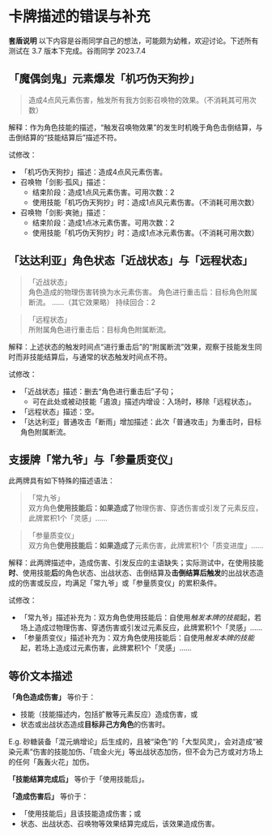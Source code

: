 # 卡牌描述的错误与补充

**套盾说明** 以下内容是谷雨同学自己的想法，可能颇为幼稚，欢迎讨论。下述所有测试在 3.7 版本下完成。谷雨同学 2023.7.4

## 「魔偶剑鬼」元素爆发「机巧伪天狗抄」

> 造成4点风元素伤害，触发所有我方剑影召唤物的效果。（不消耗其可用次数）

解释：作为角色技能的描述，“触发召唤物效果”的发生时机晚于角色击倒结算，与击倒结算的“技能结算后”描述不符。

试修改：

- 「机巧伪天狗抄」描述：造成4点风元素伤害。
- 召唤物「剑影·孤风」描述：
  - 结束阶段：造成1点风元素伤害。可用次数：2
  - 使用技能「机巧伪天狗抄」时：造成1点风元素伤害。（不消耗可用次数）
- 召唤物「剑影·爽驰」描述：
  - 结束阶段：造成1点冰元素伤害。可用次数：2
  - 使用技能「机巧伪天狗抄」时：造成1点冰元素伤害。（不消耗可用次数）

## 「达达利亚」角色状态「近战状态」与「远程状态」

> 「近战状态」  
> 角色造成的物理伤害转换为水元素伤害。
> 角色进行重击后：目标角色附属断流。
> ……（其它效果略）
> 持续回合：2

> 「远程状态」  
> 所附属角色进行重击后：目标角色附属断流。

解释：上述状态的触发时间点“进行重击后”的“附属断流”效果，观察于技能发生同时而非技能结算后，与通常的状态触发时间点不符。

试修改：

- 「近战状态」描述：删去“角色进行重击后”子句；
  - 可在此处或被动技能「遏浪」描述内增设：入场时，移除「远程状态」。
- 「远程状态」描述：空。
- 「达达利亚」普通攻击「断雨」增加描述：此次「普通攻击」为重击时，目标角色附属断流。

## 支援牌「常九爷」与「参量质变仪」

此两牌具有如下特殊的描述语法：

>「常九爷」  
> 双方角色**使用技能后：如果造成了**物理伤害、穿透伤害或引发了元素反应，此牌累积1个「灵感」……

> 「参量质变仪」  
> 双方角色**使用技能后：如果造成了**元素伤害，此牌累积1个「质变进度」……

解释：此两牌描述中，造成伤害、引发反应的主语缺失；实际测试中，在使用技能**时**、使用技能**后**的角色状态、出战状态、击倒结算及**击倒结算后触发**的出战状态造成的伤害或反应，均满足「常九爷」或「参量质变仪」的累积条件。

试修改：

- 「常九爷」描述补充为：双方角色使用技能后：自使用*触发本牌的技能*起，若场上造成过物理伤害、穿透伤害或引发过元素反应，此牌累积1个「灵感」……
- 「参量质变仪」描述补充为：双方角色使用技能后：自使用*触发本牌的技能*起，若场上造成过元素伤害，此牌累积1个「灵感」……

## 等价文本描述

**「角色造成伤害」** 等价于：
  - 技能（技能描述内，包括扩散等元素反应）造成伤害，或
  - 状态或出战状态造成**目标非己方角色**的伤害时。

E.g. 砂糖装备「混元熵增论」后生成的，且被“染色”的「大型风灵」，会对造成“被染元素”伤害的技能加伤、「琉金火光」等出战状态加伤，但不会为己方或对方场上的任何「轰轰火花」加伤。

**「技能结算完成后」** 等价于「使用技能后」。

**「造成伤害后」** 等价于：
  - 「使用技能后」且该技能造成伤害；或
  - 状态、出战状态、召唤物等效果结算完成后，该效果造成伤害。
